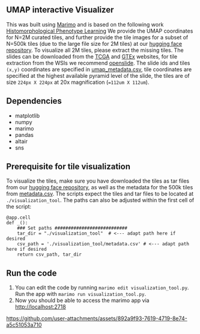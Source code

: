## UMAP interactive Visualizer
This was built using [Marimo](https://github.com/marimo-team/marimo) and is based on the following work [Histomorphological Phenotype Learning](https://github.com/AdalbertoCq/Histomorphological-Phenotype-Learning/tree/master)
We provide the UMAP coordinates for N=2M curated tiles, and further provide the tile images for a subset of N=500k tiles (due to the large file size for 2M tiles) at our [hugging face repository](https://huggingface.co/datasets/swiss-ai/patho-ssl-data-curation/tree/main/visualization_tool). To visualize all 2M tiles, please extract the missing tiles. The slides can be downloaded from the [TCGA](https://portal.gdc.cancer.gov/) and [GTEx](https://www.gtexportal.org/home/histologyPage) websites, for tile extraction from the WSIs we recommend [openslide](https://openslide.org/api/python/). The slide ids and tiles `(x,y)` coordinates are specified in [umap_metadata.csv](umap_metadata.csv), tile coordinates are specified at the highest available pyramid level of the slide, the tiles are of size `224px X 224px` at 20x magnification (`=112um X 112um`). 

## Dependencies
* matplotlib
* numpy
* marimo
* pandas
* altair
* sns

## Prerequisite for tile visualization
To visualize the tiles, make sure you have downloaded the tiles as tar files from our [hugging face repository](https://huggingface.co/datasets/swiss-ai/patho-ssl-data-curation/tree/main/visualization_tool), as well as the metadata for the 500k tiles from [metadata.csv](https://huggingface.co/datasets/swiss-ai/patho-ssl-data-curation/blob/main/visualization_tool/metadata.csv). The scripts expect the tiles and tar files to be located at `./visualization_tool`. The paths can also be adjusted within the first cell of the script:
```
@app.cell
def _():
    ### Set paths ###########################
    tar_dir = "./visualization_tool"  # <--- adapt path here if desired
    csv_path = './visualization_tool/metadata.csv' # <--- adapt path here if desired
    return csv_path, tar_dir
```

## Run the code
1. You can edit the code by running `marimo edit visualization_tool.py`. Run the app with `marimo run visualization_tool.py`. 
2. Now you should be able to access the marimo app via [http://localhost:2718](http://localhost:2718/)


https://github.com/user-attachments/assets/892a9f93-7619-4719-8e74-a5c51053a710

